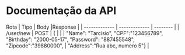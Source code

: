 
# Documentação da API




 Rota           | Tipo          | Body                              |Response        |
| ------------- | ------------- | --------                          |
| /user/new     | POST          | {
|               |               |     "Name": "Tarcisio",
                                   "CPF":"123456789",
                                   "Birthday": "2000-05-17",
                                   "Password": "887455548",
                                   "Zipcode":"39880000",             |
                                   "Address":"Rua abc, numero 5"}    |